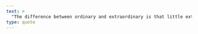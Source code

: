 ```yaml
---
text: >
  "The difference between ordinary and extraordinary is that little extra." - Jimmy Johnson
type: quote
---
```

